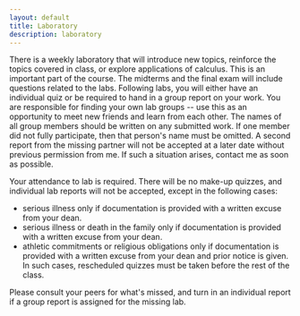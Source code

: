 ```yaml
---
layout: default
title: Laboratory
description: laboratory 
--- 
```


There is a weekly laboratory that will introduce new topics, reinforce the topics covered in class, or explore applications of calculus. This is an important part of the course. The midterms and the final exam will include questions related to the labs. Following labs, you will either have an individual quiz or be required to hand in a group report on your work. You are responsible for finding your own lab groups -- use this as an opportunity to meet new friends and learn from each other. The names of all group members should be written on any submitted work. If one member did not fully participate, then that person's name must be omitted. A second report from the missing partner will not be accepted at a later date without previous permission from me. If such a situation arises, contact me as soon as possible.

Your attendance to lab is required. There will be no make-up quizzes, and individual lab reports will not be accepted, except in the following cases: <br>

* serious illness only if documentation is provided with a written excuse from your dean.  <br>
* serious illness or death in the family only if documentation is provided with a written excuse from your dean.  <br>
* athletic commitments or religious obligations only if documentation is provided with a written excuse from your dean and prior notice is given. In such cases, rescheduled quizzes must be taken before the rest of the class. <br>

Please consult your peers for what's missed, and turn in an individual report if a group report is assigned for the missing lab. 
